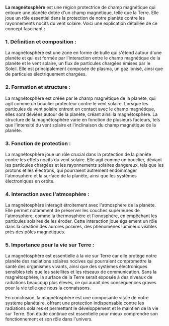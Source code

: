 **La magnétosphère** est une région protectrice de champ magnétique qui entoure une planète dotée d'un champ magnétique, telle que la Terre. Elle joue un rôle essentiel dans la protection de notre planète contre les rayonnements nocifs du vent solaire. Voici une explication détaillée de ce concept fascinant :

### **1. Définition et composition :**

La magnétosphère est une zone en forme de bulle qui s'étend autour d'une planète et qui est formée par l'interaction entre le champ magnétique de la planète et le vent solaire, un flux de particules chargées émises par le Soleil. Elle est principalement composée de plasma, un gaz ionisé, ainsi que de particules électriquement chargées.

### **2. Formation et structure :**

La magnétosphère est créée par le champ magnétique de la planète, qui agit comme un bouclier protecteur contre le vent solaire. Lorsque les particules du vent solaire entrent en contact avec le champ magnétique, elles sont déviées autour de la planète, créant ainsi la magnétosphère. La structure de la magnétosphère varie en fonction de plusieurs facteurs, tels que l'intensité du vent solaire et l'inclinaison du champ magnétique de la planète.

### **3. Fonction de protection :**

La magnétosphère joue un rôle crucial dans la protection de la planète contre les effets nocifs du vent solaire. Elle agit comme un bouclier, déviant les particules chargées et les rayonnements solaires dangereux, tels que les protons et les électrons, qui pourraient autrement endommager l'atmosphère et la surface de la planète, ainsi que les systèmes électroniques en orbite.

### **4. Interaction avec l'atmosphère :**

La magnétosphère interagit étroitement avec l'atmosphère de la planète. Elle permet notamment de préserver les couches supérieures de l'atmosphère, comme la thermosphère et l'ionosphère, en empêchant les particules solaires de les éroder. Cette interaction joue également un rôle dans la création des aurores polaires, des phénomènes lumineux visibles près des pôles magnétiques.

### **5. Importance pour la vie sur Terre :**

La magnétosphère est essentielle à la vie sur Terre car elle protège notre planète des radiations solaires nocives qui pourraient compromettre la santé des organismes vivants, ainsi que des systèmes électroniques sensibles tels que les satellites et les réseaux de communication. Sans la magnétosphère, la surface de la Terre serait exposée à des niveaux de radiations beaucoup plus élevés, ce qui aurait des conséquences graves pour la vie telle que nous la connaissons.

En conclusion, la magnétosphère est une composante vitale de notre système planétaire, offrant une protection indispensable contre les radiations solaires et permettant le développement et le maintien de la vie sur Terre. Son étude continue est essentielle pour mieux comprendre son fonctionnement et son rôle dans l'univers.